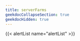 ```yaml
---
title: serverFarms
geekdocCollapseSection: true
geekdocHidden: true
---
```


{{< alertList name="alertList" >}}